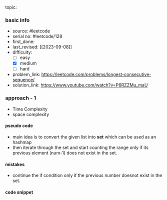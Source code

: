 topic:

### basic info
- source: #leetcode 
- serial no: #leetcode/128 
- first_done:
- last_revised: [[2023-09-08]]
- difficulty:
	- [ ] easy
	- [x] medium
	- [ ] hard
- problem_link: https://leetcode.com/problems/longest-consecutive-sequence/
- solution_link: https://www.youtube.com/watch?v=P6RZZMu_maU

### approach - 1
- Time Complexity
- space complexity

#### pseudo code
- main idea is to convert the given list into **set** which can be used as an hashmap
- then iterate through the set and start counting the range only if its previous element (num-1) does not exist in the set.
#### mistakes
- continue the if condition only if the previous number doesnot exist in the set.
#### code snippet
```python

```